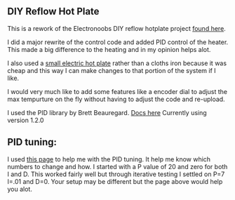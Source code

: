 ## DIY Reflow Hot Plate
This is a rework of the Electronoobs DIY reflow hotplate project [found here](https://electronoobs.com/eng_arduino_tut155.php).

I did a major rewrite of the control code and added PID control of the heater. This made a big difference to the heating and
in my opinion helps alot.

I also used a [small electric hot plate](https://www.amazon.ca/gp/product/B08R6F5JH8/ref=ppx_yo_dt_b_search_asin_image?ie=UTF8&psc=1) rather than a cloths iron because it was cheap and this way I can make changes to that
portion of the system if I like. 

I would very much like to add some features like a encoder dial to adjust the max tempurture on the fly without having to
adjust the code and re-upload.

I used the PID library by Brett Beauregard. [Docs here](https://playground.arduino.cc/Code/PIDLibrary/) Currently using version 1.2.0

## PID tuning:
I used [this page](https://www.compuphase.com/electronics/reflowsolderprofiles.htm#_) to help me with the PID tuning. 
It help me know which numbers to change and how. I started with a P value of 20 and zero for both I and D. This worked fairly well but through iterative testing I settled on P=7 I=.01 and D=0. Your setup may be different but the page above would help you alot. 
